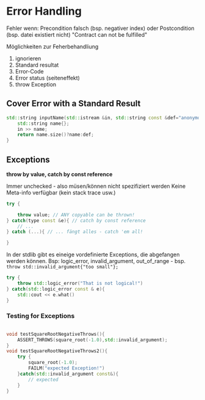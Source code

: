 # Error Handling

Fehler wenn: Precondition falsch (bsp. negativer index) oder Postcondition (bsp. datei existiert nicht)
"Contract can not be fulfilled"

Möglichkeiten zur Feherbehandliung

1. ignorieren
2. Standard resultat
3. Error-Code
4. Error status (seiteneffekt)
5. throw Exception

## Cover Error with a Standard Result

```c++
std::string inputName(std::istream &in, std::string const &def="anonymous") {
    std::string name{};
    in >> name;
    return name.size()?name:def;
}
```


## Exceptions

**throw by value, catch by const reference**

Immer unchecked - also müsen/können nicht spezifiziert werden
Keine Meta-info verfügbar (kein stack trace usw.)

```c++
try {

    throw value; // ANY copyable can be thrown!
} catch(type const &e){ // catch by const reference
    // ...
} catch (...){ // ... fängt alles - catch 'em all!

}
```

In <stdexcept> der stdlib gibt es eineige vordefinierte Exceptions, die abgefangen werden können.
Bsp: logic_error, invalid_argument, out_of_range - bsp. `throw std::invalid_argument{"too small"};`

```c++
try {
    throw std::logic_error("That is not logical!")
} catch(std::logic_error const & e){
    std::cout << e.what()
}
```


### Testing for Exceptions

```c++

void testSquareRootNegativeThrows(){
    ASSERT_THROWS(square_root(-1.0),std::invalid_argument);
}
void testSquareRootNegativeThrows2(){
    try {
        square_root(-1.0);
        FAILM("expected Exception!")
    }catch(std::invalid_argument const&){
        // expected
    }
}
```

